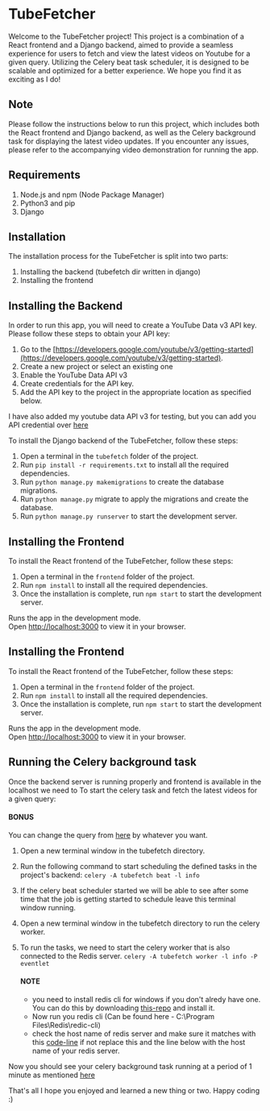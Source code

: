 # TubeFetcher

Welcome to the TubeFetcher project! This project is a combination of a React frontend and a Django backend, aimed to provide a seamless experience for users to fetch and view the latest videos on Youtube for a given query. Utilizing the Celery beat task scheduler, it is designed to be scalable and optimized for a better experience. We hope you find it as exciting as I do!

## Note

Please follow the instructions below to run this project, which includes both the React frontend and Django backend, as well as the Celery background task for displaying the latest video updates. If you encounter any issues, please refer to the accompanying video demonstration for running the app.

## Requirements

1. Node.js and npm (Node Package Manager)
2. Python3 and pip
3. Django

## Installation

The installation process for the TubeFetcher is split into two parts:
1. Installing the backend (tubefetch dir written in django)
2. Installing the frontend

## Installing the Backend

In order to run this app, you will need to create a YouTube Data v3 API key. Please follow these steps to obtain your API key:

1. Go to the [https://developers.google.com/youtube/v3/getting-started](https://developers.google.com/youtube/v3/getting-started).
2. Create a new project or select an existing one
3. Enable the YouTube Data API v3
4. Create credentials for the API key.
5. Add the API key to the project in the appropriate location as specified below.

I have also added my youtube data API v3 for testing, but you can add you API credential over [here](https://github.com/18ME10049/tubevideofetcher/blob/7ca61c406547c103799f673bd8024cbd04beee63/tubefetch/tubefetch/settings.py#L153)

To install the Django backend of the TubeFetcher, follow these steps:
1. Open a terminal in the `tubefetch` folder of the project.
2. Run `pip install -r requirements.txt` to install all the required dependencies.
3. Run `python manage.py makemigrations` to create the database migrations.
4. Run `python manage.py` migrate to apply the migrations and create the database.
5. Run `python manage.py runserver` to start the development server.

## Installing the Frontend

To install the React frontend of the TubeFetcher, follow these steps:
1. Open a terminal in the `frontend` folder of the project.
2. Run `npm install` to install all the required dependencies.
3. Once the installation is complete, run `npm start` to start the development server.

Runs the app in the development mode.\
Open [http://localhost:3000](http://localhost:3000) to view it in your browser.


## Installing the Frontend

To install the React frontend of the TubeFetcher, follow these steps:
1. Open a terminal in the `frontend` folder of the project.
2. Run `npm install` to install all the required dependencies.
3. Once the installation is complete, run `npm start` to start the development server.

Runs the app in the development mode.\
Open [http://localhost:3000](http://localhost:3000) to view it in your browser.


## Running the Celery background task 

Once the backend server is running properly and frontend is available in the localhost we need to To start the celery task and fetch the latest videos for a given query: 

 #### BONUS 
 You can change the query from [here](https://github.com/18ME10049/tubevideofetcher/blob/7ca61c406547c103799f673bd8024cbd04beee63/tubefetch/videofetcher/task.py#L55) by whatever you want. 

 1. Open a new terminal window in the tubefetch directory.
 2. Run the following command to start scheduling the defined tasks in the project's backend: `celery -A tubefetch beat -l info`
 3. If the celery beat scheduler started we will be able to see after some time that the job is getting started to schedule leave this terminal window running. 
 4. Open a new terminal window in the tubefetch directory to run the celery worker.
 4. To run the tasks, we need to start the celery worker that is also connected to the Redis server. `celery -A tubefetch worker -l info -P eventlet` 

    #### NOTE
    - you need to install redis cli for windows if you don't alredy have one. You can do this by downloading [this-repo](https://github.com/MicrosoftArchive/redis/releases/download/win-3.2.100/Redis-x64-3.2.100.msi) and install it. 
    - Now run you redis cli (Can be found here - C:\Program Files\Redis\redic-cli)
    - check the host name of redis server and make sure it matches with this [code-line](https://github.com/18ME10049/tubevideofetcher/blob/7ca61c406547c103799f673bd8024cbd04beee63/tubefetch/tubefetch/settings.py#L146) if not replace this and the line below with the host name of your redis server. 

Now you should see your celery background task running at a period of 1 minute as mentioned [here](https://github.com/18ME10049/tubevideofetcher/blob/7ca61c406547c103799f673bd8024cbd04beee63/tubefetch/tubefetch/celery.py#L30)


That's all I hope you enjoyed and learned a new thing or two. Happy coding :)